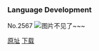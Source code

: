 ### Language Development
No.2567
![图片不见了~~~](https://imgs.xkcd.com/comics/language_development.png)

[原址](https://xkcd.com//2567) [下载](https://imgs.xkcd.com/comics/language_development.png)

